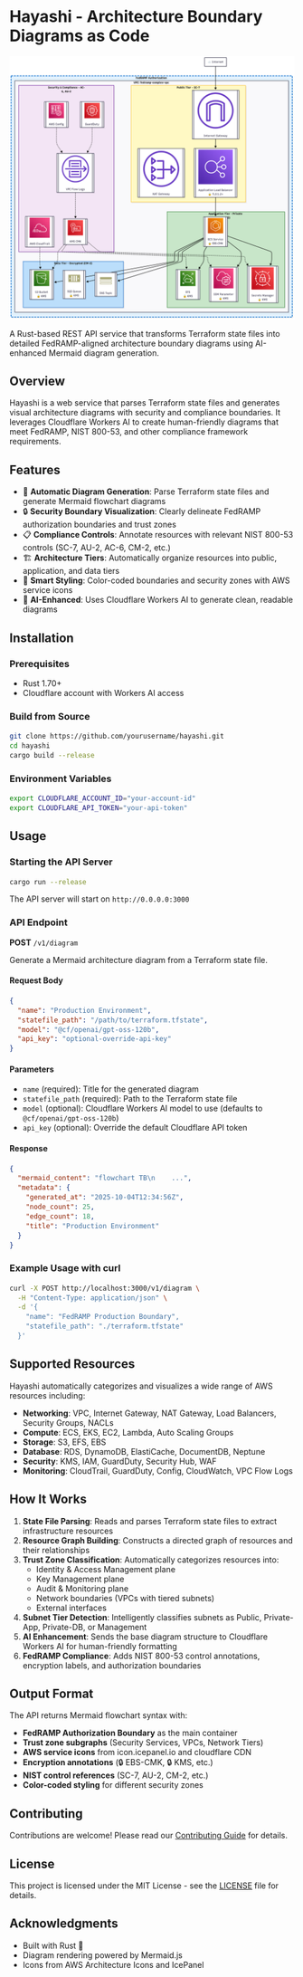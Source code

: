 # Hayashi - Architecture Boundary Diagrams as Code

![](./diagram.png)

A Rust-based REST API service that transforms Terraform state files into detailed FedRAMP-aligned architecture boundary diagrams using AI-enhanced Mermaid diagram generation.

## Overview

Hayashi is a web service that parses Terraform state files and generates visual architecture diagrams with security and compliance boundaries. It leverages Cloudflare Workers AI to create human-friendly diagrams that meet FedRAMP, NIST 800-53, and other compliance framework requirements.

## Features

- 🔄 **Automatic Diagram Generation**: Parse Terraform state files and generate Mermaid flowchart diagrams
- 🔒 **Security Boundary Visualization**: Clearly delineate FedRAMP authorization boundaries and trust zones
- 📋 **Compliance Controls**: Annotate resources with relevant NIST 800-53 controls (SC-7, AU-2, AC-6, CM-2, etc.)
- 🏗️ **Architecture Tiers**: Automatically organize resources into public, application, and data tiers
- 🎨 **Smart Styling**: Color-coded boundaries and security zones with AWS service icons
- 🤖 **AI-Enhanced**: Uses Cloudflare Workers AI to generate clean, readable diagrams

## Installation

### Prerequisites

- Rust 1.70+
- Cloudflare account with Workers AI access

### Build from Source

```bash
git clone https://github.com/yourusername/hayashi.git
cd hayashi
cargo build --release
```

### Environment Variables

```bash
export CLOUDFLARE_ACCOUNT_ID="your-account-id"
export CLOUDFLARE_API_TOKEN="your-api-token"
```

## Usage

### Starting the API Server

```bash
cargo run --release
```

The API server will start on `http://0.0.0.0:3000`

### API Endpoint

**POST** `/v1/diagram`

Generate a Mermaid architecture diagram from a Terraform state file.

#### Request Body

```json
{
  "name": "Production Environment",
  "statefile_path": "/path/to/terraform.tfstate",
  "model": "@cf/openai/gpt-oss-120b",
  "api_key": "optional-override-api-key"
}
```

#### Parameters

- `name` (required): Title for the generated diagram
- `statefile_path` (required): Path to the Terraform state file
- `model` (optional): Cloudflare Workers AI model to use (defaults to `@cf/openai/gpt-oss-120b`)
- `api_key` (optional): Override the default Cloudflare API token

#### Response

```json
{
  "mermaid_content": "flowchart TB\n    ...",
  "metadata": {
    "generated_at": "2025-10-04T12:34:56Z",
    "node_count": 25,
    "edge_count": 18,
    "title": "Production Environment"
  }
}
```

### Example Usage with curl

```bash
curl -X POST http://localhost:3000/v1/diagram \
  -H "Content-Type: application/json" \
  -d '{
    "name": "FedRAMP Production Boundary",
    "statefile_path": "./terraform.tfstate"
  }'
```

## Supported Resources

Hayashi automatically categorizes and visualizes a wide range of AWS resources including:

- **Networking**: VPC, Internet Gateway, NAT Gateway, Load Balancers, Security Groups, NACLs
- **Compute**: ECS, EKS, EC2, Lambda, Auto Scaling Groups
- **Storage**: S3, EFS, EBS
- **Database**: RDS, DynamoDB, ElastiCache, DocumentDB, Neptune
- **Security**: KMS, IAM, GuardDuty, Security Hub, WAF
- **Monitoring**: CloudTrail, GuardDuty, Config, CloudWatch, VPC Flow Logs

## How It Works

1. **State File Parsing**: Reads and parses Terraform state files to extract infrastructure resources
2. **Resource Graph Building**: Constructs a directed graph of resources and their relationships
3. **Trust Zone Classification**: Automatically categorizes resources into:
   - Identity & Access Management plane
   - Key Management plane
   - Audit & Monitoring plane
   - Network boundaries (VPCs with tiered subnets)
   - External interfaces
4. **Subnet Tier Detection**: Intelligently classifies subnets as Public, Private-App, Private-DB, or Management
5. **AI Enhancement**: Sends the base diagram structure to Cloudflare Workers AI for human-friendly formatting
6. **FedRAMP Compliance**: Adds NIST 800-53 control annotations, encryption labels, and authorization boundaries

## Output Format

The API returns Mermaid flowchart syntax with:
- **FedRAMP Authorization Boundary** as the main container
- **Trust zone subgraphs** (Security Services, VPCs, Network Tiers)
- **AWS service icons** from icon.icepanel.io and cloudflare CDN
- **Encryption annotations** (🔒 EBS-CMK, 🔒 KMS, etc.)
- **NIST control references** (SC-7, AU-2, CM-2, etc.)
- **Color-coded styling** for different security zones

## Contributing

Contributions are welcome! Please read our [Contributing Guide](CONTRIBUTING.md) for details.

## License

This project is licensed under the MIT License - see the [LICENSE](LICENSE) file for details.

## Acknowledgments

- Built with Rust 🦀
- Diagram rendering powered by Mermaid.js
- Icons from AWS Architecture Icons and IcePanel
